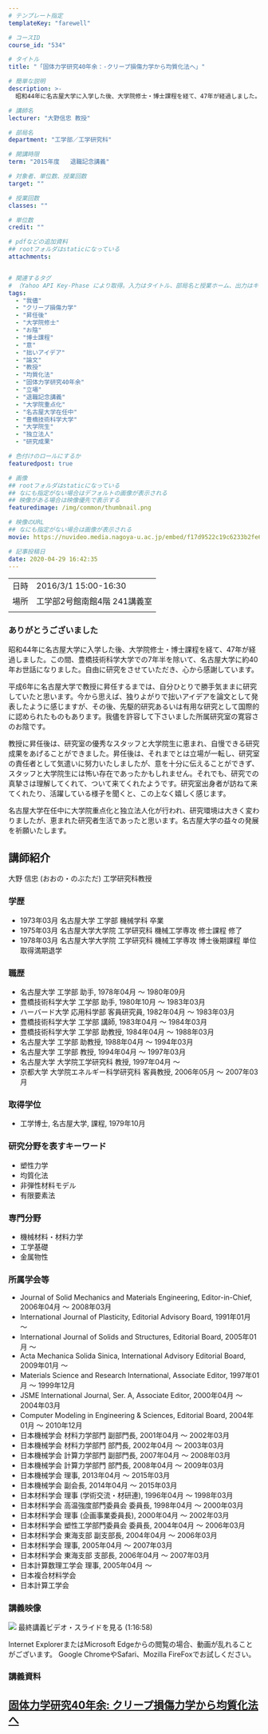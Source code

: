 ```yaml
---
# テンプレート指定
templateKey: "farewell"

# コースID
course_id: "534"

# タイトル
title: "「固体力学研究40年余：-クリープ損傷力学から均質化法へ」"

# 簡単な説明
description: >-
  昭和44年に名古屋大学に入学した後、大学院修士・博士課程を経て、47年が経過しました。この間、豊橋技術科学大学での7年半を除いて、名古屋大学に約40年お世話になりました。自由に研究をさせていただき、心から感謝しています。平成6年に名古屋大学で教授に昇任するまでは、自分ひとりで勝手気ままに研究していたと思います。今から思えば、独りよがりで拙いアイデアを論文として発表したように感じますが、その ....

# 講師名
lecturer: "大野信忠 教授"

# 部局名
department: "工学部／工学研究科"

# 開講時限
term: "2015年度	退職記念講義"

# 対象者、単位数、授業回数
target: ""

# 授業回数
classes: ""

# 単位数
credit: ""

# pdfなどの追加資料
## rootフォルダはstaticになっている
attachments:


# 関連するタグ
# （Yahoo API Key-Phase により取得。入力はタイトル、部局名と授業ホーム、出力はキーフレーズ（tags））
tags:
  - "我儘"
  - "クリープ損傷力学"
  - "昇任後"
  - "大学院修士"
  - "お陰"
  - "博士課程"
  - "意"
  - "拙いアイデア"
  - "論文"
  - "教授"
  - "均質化法"
  - "固体力学研究40年余"
  - "立場"
  - "退職記念講義"
  - "大学院重点化"
  - "名古屋大学在任中"
  - "豊橋技術科学大学"
  - "大学院生"
  - "独立法人"
  - "研究成果"

# 色付けのロールにするか
featuredpost: true

# 画像
## rootフォルダはstaticになっている
## なにも指定がない場合はデフォルトの画像が表示される
## 映像がある場合は映像優先で表示する
featuredimage: /img/common/thumbnail.png

# 映像のURL
## なにも指定がない場合は画像が表示される
movie: https://nuvideo.media.nagoya-u.ac.jp/embed/f17d9522c19c6233b2fe6e52a66d868b53abe124

# 記事投稿日
date: 2020-04-29 16:42:35
---
```


|   |   |
|---|---|
| 日時 | 2016/3/1  15:00-16:30 |
| 場所 | 工学部2号館南館4階 241講義室 |
|   |   |


### ありがとうございました

昭和44年に名古屋大学に入学した後、大学院修士・博士課程を経て、47年が経過しました。この間、豊橋技術科学大学での7年半を除いて、名古屋大学に約40年お世話になりました。自由に研究をさせていただき、心から感謝しています。

平成6年に名古屋大学で教授に昇任するまでは、自分ひとりで勝手気ままに研究していたと思います。今から思えば、独りよがりで拙いアイデアを論文として発表したように感じますが、その後、先駆的研究あるいは有用な研究として国際的に認められたものもあります。我儘を許容して下さいました所属研究室の寛容さのお陰です。

教授に昇任後は、研究室の優秀なスタッフと大学院生に恵まれ、自慢できる研究成果をあげることができました。昇任後は、それまでとは立場が一転し、研究室の責任者として気遣いに努力いたしましたが、意を十分に伝えることができず、スタッフと大学院生には怖い存在であったかもしれません。それでも、研究での真摯さは理解してくれて、ついて来てくれたようです。研究室出身者が訪ねて来てくれたり、活躍している様子を聞くと、この上なく嬉しく感じます。

名古屋大学在任中に大学院重点化と独立法人化が行われ、研究環境は大きく変わりましたが、恵まれた研究者生活であったと思います。名古屋大学の益々の発展を祈願いたします。


## 講師紹介

大野 信忠 (おおの・のぶただ) 工学研究科教授

### 学歴

* 1973年03月 名古屋大学 工学部 機械学科 卒業
* 1975年03月 名古屋大学大学院 工学研究科 機械工学専攻 修士課程 修了
* 1978年03月 名古屋大学大学院 工学研究科 機械工学専攻 博士後期課程 単位取得満期退学

### 職歴

* 名古屋大学 工学部 助手, 1978年04月 ～ 1980年09月
* 豊橋技術科学大学 工学部 助手, 1980年10月 ～ 1983年03月
* ハーバード大学 応用科学部 客員研究員, 1982年04月 ～ 1983年03月
* 豊橋技術科学大学 工学部 講師, 1983年04月 ～ 1984年03月
* 豊橋技術科学大学 工学部 助教授, 1984年04月 ～ 1988年03月
* 名古屋大学 工学部 助教授, 1988年04月 ～ 1994年03月
* 名古屋大学 工学部 教授, 1994年04月 ～ 1997年03月
* 名古屋大学 大学院工学研究科 教授, 1997年04月 ～
* 京都大学 大学院エネルギー科学研究科 客員教授, 2006年05月 ～ 2007年03月

### 取得学位

* 工学博士, 名古屋大学, 課程, 1979年10月

### 研究分野を表すキーワード

* 塑性力学
* 均質化法
* 非弾性材料モデル
* 有限要素法

### 専門分野

* 機械材料・材料力学
* 工学基礎
* 金属物性

### 所属学会等

* Journal of Solid Mechanics and Materials Engineering, Editor-in-Chief, 2006年04月 ～ 2008年03月
* International Journal of Plasticity, Editorial Advisory Board, 1991年01月 ～
* International Journal of Solids and Structures, Editorial Board, 2005年01月 ～
* Acta Mechanica Solida Sinica, International Advisory Editorial Board, 2009年01月 ～
* Materials Science and Research International, Associate Editor, 1997年01月 ～ 1999年12月
* JSME International Journal, Ser. A, Associate Editor, 2000年04月 ～ 2004年03月
* Computer Modeling in Engineering & Sciences, Editorial Board, 2004年01月 ～ 2010年12月
* 日本機械学会 材料力学部門 副部門長, 2001年04月 ～ 2002年03月
* 日本機械学会 材料力学部門 部門長, 2002年04月 ～ 2003年03月
* 日本機械学会 計算力学部門 副部門長, 2007年04月 ～ 2008年03月
* 日本機械学会 計算力学部門 部門長, 2008年04月 ～ 2009年03月
* 日本機械学会 理事, 2013年04月 ～ 2015年03月
* 日本機械学会 副会長, 2014年04月 ～ 2015年03月
* 日本材料学会 理事 (学術交流・材研連), 1996年04月 ～ 1998年03月
* 日本材料学会 高温強度部門委員会 委員長, 1998年04月 ～ 2000年03月
* 日本材料学会 理事 (企画事業委員長), 2000年04月 ～ 2002年03月
* 日本材料学会 塑性工学部門委員会 委員長, 2004年04月 ～ 2006年03月
* 日本材料学会 東海支部 副支部長, 2004年04月 ～ 2006年03月
* 日本材料学会 理事, 2005年04月 ～ 2007年03月
* 日本材料学会 東海支部 支部長, 2006年04月 ～ 2007年03月
* 日本計算数理工学会 理事, 2005年04月 ～
* 日本複合材料学会
* 日本計算工学会


### 講義映像

![](https://ocw.nagoya-u.jp/files/534/thumbnail.jpg) 
最終講義ビデオ・スライドを見る (1:16:58)

Internet ExplorerまたはMicrosoft Edgeからの閲覧の場合、動画が乱れることがございます。
Google ChromeやSafari、Mozilla FireFoxでお試しください。


### 講義資料
[固体力学研究40年余: クリープ損傷力学から均質化法へ](https://ocw.nagoya-u.jp/files/534/ono-saisyu.pdf) 
-----
